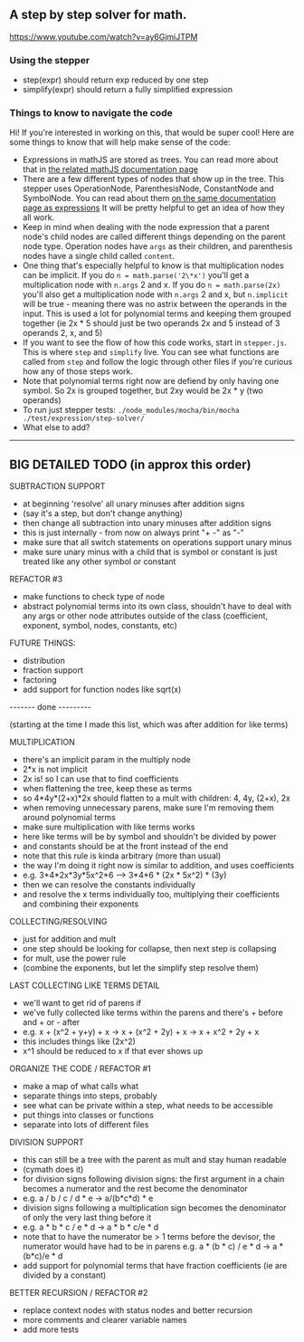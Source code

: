 ## A step by step solver for math.

https://www.youtube.com/watch?v=ay6GjmiJTPM

### Using the stepper

- step(expr) should return exp reduced by one step
- simplify(expr) should return a fully simplified expression

### Things to know to navigate the code

Hi! If you're interested in working on this, that would be super cool!
Here are some things to know that will help make sense of the code:

- Expressions in mathJS are stored as trees. You can read more about that in
  [the related mathJS documentation page](http://mathjs.org/docs/expressions/expression_trees.html)
- There are a few different types of nodes that show up in the tree.
  This stepper uses OperationNode, ParenthesisNode, ConstantNode and SymbolNode. You can read about
  them [on the same documentation page as expressions](http://mathjs.org/docs/expressions/expression_trees.html)
  It will be pretty helpful to get an idea of how they all work.
- Keep in mind when dealing with the node expression that a parent node's child nodes are
  called different things depending on the parent node type. Operation nodes have `args` as
  their children, and parenthesis nodes have a single child called `content`.
- One thing that's especially helpful to know is that multiplication nodes can be implicit.
  If you do `n = math.parse('2\*x')` you'll get a multiplication node with `n.args` 2 and x.
  If you do `n = math.parse(2x)` you'll also get a multiplication node with `n.args` 2 and x,
  but `n.implicit` will be true - meaning there was no astrix between the operands in the input.
  This is used a lot for polynomial terms and keeping them grouped together (ie 2x \* 5 should just
  be two operands 2x and 5 instead of 3 operands 2, x, and 5)
- If you want to see the flow of how this code works, start in `stepper.js`. This is where `step` and
  `simplify` live. You can see what functions are called from `step` and follow the logic through other
  files if you're curious how any of those steps work.
- Note that polynomial terms right now are defiend by only having one symbol. So 2x is grouped together,
  but 2xy would be 2x \* y (two operands)
- To run just stepper tests: `./node_modules/mocha/bin/mocha ./test/expression/step-solver/`
- What else to add?

--------

## BIG DETAILED TODO (in approx this order)

SUBTRACTION SUPPORT

- at beginning 'resolve' all unary minuses after addition signs
 - (say it's a step, but don't change anything)
- then change all subtraction into unary minuses after addition signs
 - this is just internally - from now on always print "+ -" as "-"
- make sure that all switch statements on operations support unary minus
- make sure unary minus with a child that is symbol or constant is just treated
  like any other symbol or constant

REFACTOR #3

- make functions to check type of node
- abstract polynomial terms into its own class, shouldn't have to deal with any
  args or other node attributes outside of the class (coefficient, exponent,
  symbol, nodes, constants, etc)

FUTURE THINGS:

- distribution
- fraction support
- factoring
- add support for function nodes like sqrt(x)

------- done ---------

(starting at the time I made this list, which was after addition for like terms)

MULTIPLICATION

- there's an implicit param in the multiply node
 - 2\*x is not implicit
 - 2x is! so I can use that to find coefficients
- when flattening the tree, keep these as terms
 - so 4\*4y\*(2+x)\*2x should flatten to a mult with children: 4, 4y, (2+x), 2x
- when removing unnecessary parens, make sure I'm removing them around polynomial terms
- make sure multiplication with like terms works
 - here like terms will be by symbol and shouldn't be divided by power
 - and constants should be at the front instead of the end
 - note that this rule is kinda arbitrary (more than usual)
 - the way I'm doing it right now is similar to addition, and uses coefficients
 - e.g. 3\*4\*2x\*3y\*5x^2\*6 --> 3\*4\*6 \* (2x \* 5x^2) \* (3y)
 - then we can resolve the constants individually
 - and resolve the x terms individually too, multiplying their coefficients
   and combining their exponents

COLLECTING/RESOLVING

- just for addition and mult
- one step should be looking for collapse, then next step is collapsing
- for mult, use the power rule
- (combine the exponents, but let the simplify step resolve them)

LAST COLLECTING LIKE TERMS DETAIL

- we'll want to get rid of parens if
 - we've fully collected like terms within the parens and there's + before and + or - after
 - e.g. x + (x^2 + y+y) + x -> x + (x^2 + 2y) + x -> x + x^2 + 2y + x
 - this includes things like (2x^2)
- x^1 should be reduced to x if that ever shows up

ORGANIZE THE CODE / REFACTOR #1

- make a map of what calls what
- separate things into steps, probably
- see what can be private within a step, what needs to be accessible
- put things into classes or functions
- separate into lots of different files

DIVISION SUPPORT

- this can still be a tree with the parent as mult and stay human readable
 - (cymath does it)
- for division signs following division signs: the first argument in a chain
  becomes a numerator and the rest become the denominator
 - e.g. a / b / c / d \* e -> a/(b\*c\*d) \* e
- division signs following a multiplication sign becomes the denominator of
  only the very last thing before it
 - e.g. a \* b \* c / e \* d -> a \* b \* c/e \* d
- note that to have the numerator be > 1 terms before the devisor, the numerator
  would have had to be in parens e.g. a \* (b \* c) / e \* d -> a \* (b\*c)/e \* d
- add support for polynomial terms that have fraction coefficients (ie are divided by a constant)

BETTER RECURSION / REFACTOR #2

- replace context nodes with status nodes and better recursion
- more comments and clearer variable names
- add more tests


